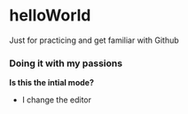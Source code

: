 # helloWorld
Just for practicing and get familiar with Github


### Doing it with my passions
**Is this the intial mode?**

+ I change the editor

